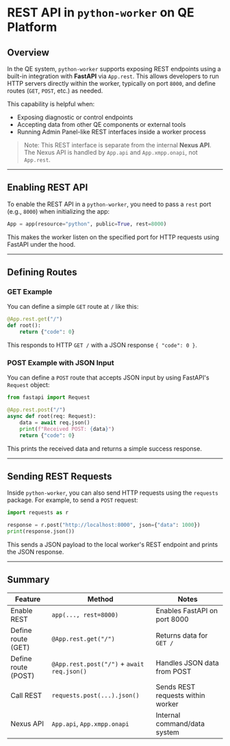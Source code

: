 
# REST API in `python-worker` on QE Platform

## Overview

In the QE system, `python-worker` supports exposing REST endpoints using a built-in integration with **FastAPI** via `App.rest`. This allows developers to run HTTP servers directly within the worker, typically on port `8000`, and define routes (`GET`, `POST`, etc.) as needed.

This capability is helpful when:
- Exposing diagnostic or control endpoints
- Accepting data from other QE components or external tools
- Running Admin Panel-like REST interfaces inside a worker process

> Note: This REST interface is separate from the internal **Nexus API**. The Nexus API is handled by `App.api` and `App.xmpp.onapi`, not `App.rest`.

---

## Enabling REST API

To enable the REST API in a `python-worker`, you need to pass a `rest` port (e.g., `8000`) when initializing the app:

```python
App = app(resource="python", public=True, rest=8000)
```

This makes the worker listen on the specified port for HTTP requests using FastAPI under the hood.

---

## Defining Routes

### GET Example

You can define a simple `GET` route at `/` like this:

```python
@App.rest.get("/")
def root():
    return {"code": 0}
```

This responds to HTTP `GET /` with a JSON response `{ "code": 0 }`.

### POST Example with JSON Input

You can define a `POST` route that accepts JSON input by using FastAPI's `Request` object:

```python
from fastapi import Request

@App.rest.post("/")
async def root(req: Request):
    data = await req.json()
    print(f"Received POST: {data}")
    return {"code": 0}
```

This prints the received data and returns a simple success response.

---

## Sending REST Requests

Inside `python-worker`, you can also send HTTP requests using the `requests` package. For example, to send a `POST` request:

```python
import requests as r

response = r.post("http://localhost:8000", json={"data": 1000})
print(response.json())
```

This sends a JSON payload to the local worker's REST endpoint and prints the JSON response.

---

## Summary

| Feature           | Method                                      | Notes                                |
|-------------------|---------------------------------------------|--------------------------------------|
| Enable REST       | `app(..., rest=8000)`                       | Enables FastAPI on port 8000         |
| Define route (GET)| `@App.rest.get("/")`                        | Returns data for `GET /`             |
| Define route (POST)| `@App.rest.post("/")` + `await req.json()`| Handles JSON data from POST          |
| Call REST         | `requests.post(...).json()`                 | Sends REST requests within worker    |
| Nexus API         | `App.api`, `App.xmpp.onapi`                 | Internal command/data system         |
